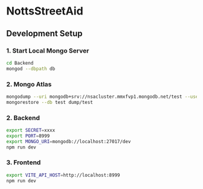 # NottsStreetAid

## Development Setup

### 1. Start Local Mongo Server
```bash
cd Backend
mongod --dbpath db
```

### 2. Mongo Atlas
```bash
mongodump --uri mongodb+srv://nsacluster.mmxfvp1.mongodb.net/test --username=nsadevs --password=removeQvo5iCU2pi7yPqjM -vvvvv
mongorestore --db test dump/test
```

### 2. Backend
```bash
export SECRET=xxxx
export PORT=8999
export MONGO_URI=mongodb://localhost:27017/dev
npm run dev
```

### 3. Frontend
```bash
export VITE_API_HOST=http://localhost:8999
npm run dev
```